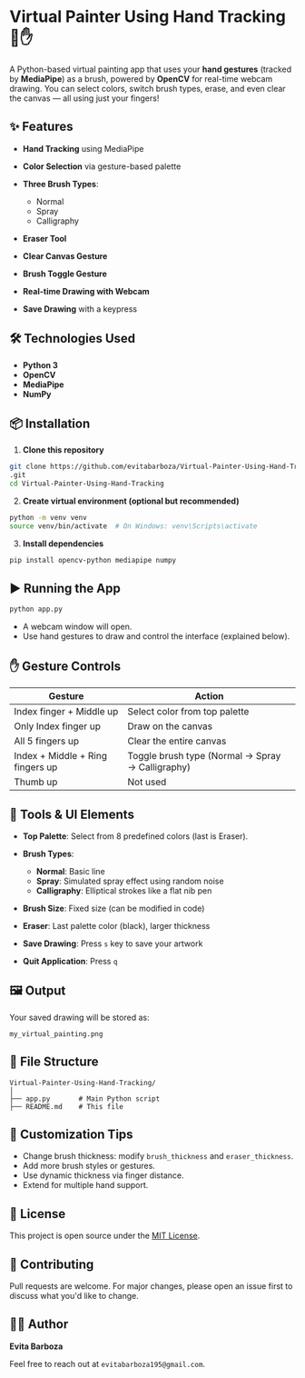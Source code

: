 # Virtual Painter Using Hand Tracking🎨✋

A Python-based virtual painting app that uses your **hand gestures** (tracked by **MediaPipe**) as a brush, powered by **OpenCV** for real-time webcam drawing. You can select colors, switch brush types, erase, and even clear the canvas — all using just your fingers!


## ✨ Features

* **Hand Tracking** using MediaPipe
* **Color Selection** via gesture-based palette
* **Three Brush Types**:

  * Normal
  * Spray
  * Calligraphy
* **Eraser Tool**
* **Clear Canvas Gesture**
* **Brush Toggle Gesture**
* **Real-time Drawing with Webcam**
* **Save Drawing** with a keypress


## 🛠️ Technologies Used

* **Python 3**
* **OpenCV**
* **MediaPipe**
* **NumPy**



## 📦 Installation

1. **Clone this repository**

```bash
git clone https://github.com/evitabarboza/Virtual-Painter-Using-Hand-Tracking
.git
cd Virtual-Painter-Using-Hand-Tracking
```


2. **Create virtual environment (optional but recommended)**

```bash
python -m venv venv
source venv/bin/activate  # On Windows: venv\Scripts\activate
```


3. **Install dependencies**

```bash
pip install opencv-python mediapipe numpy
```


## ▶️ Running the App

```bash
python app.py
```

* A webcam window will open.
* Use hand gestures to draw and control the interface (explained below).



## ✋ Gesture Controls

| Gesture                          | Action                                           |
| -------------------------------- | ------------------------------------------------ |
| Index finger + Middle up         | Select color from top palette                    |
| Only Index finger up             | Draw on the canvas                               |
| All 5 fingers up                 | Clear the entire canvas                          |
| Index + Middle + Ring fingers up | Toggle brush type (Normal → Spray → Calligraphy) |
| Thumb up                         | Not used                                         |



## 🎨 Tools & UI Elements

* **Top Palette**: Select from 8 predefined colors (last is Eraser).
* **Brush Types**:

  * **Normal**: Basic line
  * **Spray**: Simulated spray effect using random noise
  * **Calligraphy**: Elliptical strokes like a flat nib pen
* **Brush Size**: Fixed size (can be modified in code)
* **Eraser**: Last palette color (black), larger thickness
* **Save Drawing**: Press `s` key to save your artwork
* **Quit Application**: Press `q`


## 🖼️ Output

Your saved drawing will be stored as:

```
my_virtual_painting.png
```



## 📁 File Structure

```
Virtual-Painter-Using-Hand-Tracking/
│
├── app.py       # Main Python script
├── README.md    # This file
```


## 🔧 Customization Tips

* Change brush thickness: modify `brush_thickness` and `eraser_thickness`.
* Add more brush styles or gestures.
* Use dynamic thickness via finger distance.
* Extend for multiple hand support.



## 📜 License

This project is open source under the [MIT License](LICENSE).


## 🤝 Contributing

Pull requests are welcome. For major changes, please open an issue first to discuss what you'd like to change.


## 🙋‍♀️ Author

**Evita Barboza**

Feel free to reach out at `evitabarboza195@gmail.com`.


